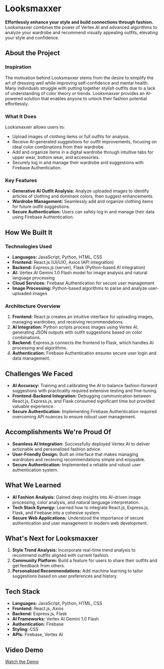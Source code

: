 # Looksmaxxer

**Effortlessly enhance your style and build connections through fashion.**  
Looksmaxxer combines the power of Vertex AI and advanced algorithms to analyze your wardrobe and recommend visually appealing outfits, elevating your style and confidence.

## About the Project

### Inspiration
The motivation behind Looksmaxxer stems from the desire to simplify the art of dressing well while improving self-confidence and mental health. Many individuals struggle with putting together stylish outfits due to a lack of understanding of color theory or trends. Looksmaxxer provides an AI-powered solution that enables anyone to unlock their fashion potential effortlessly.

### What It Does
Looksmaxxer allows users to:
- Upload images of clothing items or full outfits for analysis.
- Receive AI-generated suggestions for outfit improvements, focusing on ideal color combinations from their wardrobe.
- Add and organize items in a digital wardrobe through intuitive tabs for upper wear, bottom wear, and accessories.
- Securely log in and manage their wardrobe and suggestions with Firebase Authentication.

### Key Features
- **Generative AI Outfit Analysis:** Analyze uploaded images to identify articles of clothing and dominant colors, then suggest enhancements.
- **Wardrobe Management:** Seamlessly add and organize clothing items for future outfit suggestions.
- **Secure Authentication:** Users can safely log in and manage their data using Firebase Authentication.

## How We Built It

### Technologies Used
- **Languages:** JavaScript, Python, HTML, CSS
- **Frontend:** React.js (UI/UX), Axios (API integration)
- **Backend:** Express.js (server), Flask (Python-based AI integration)
- **AI:** Vertex AI Gemini 1.0 Flash model for image analysis and natural language processing
- **Cloud Services:** Firebase Authentication for secure user management
- **Image Processing:** Python-based algorithms to parse and analyze user-uploaded images

### Architecture Overview
1. **Frontend:** React.js creates an intuitive interface for uploading images, managing wardrobes, and receiving recommendations.
2. **AI Integration:** Python scripts process images using Vertex AI, generating JSON outputs with outfit suggestions based on color combinations.
3. **Backend:** Express.js connects the frontend to Flask, which handles AI processing and algorithms.
4. **Authentication:** Firebase Authentication ensures secure user login and data management.

## Challenges We Faced
- **AI Accuracy:** Training and calibrating the AI to balance fashion-forward suggestions with practicality required extensive testing and fine-tuning.
- **Frontend-Backend Integration:** Debugging communication between React.js, Express.js, and Flask consumed significant time but provided valuable experience.
- **Secure Authentication:** Implementing Firebase Authentication required overcoming API nuances to ensure robust user management.

## Accomplishments We're Proud Of
- **Seamless AI Integration:** Successfully deployed Vertex AI to deliver actionable and personalized fashion advice.
- **User-Friendly Design:** Built an interface that makes managing wardrobes and receiving recommendations simple and enjoyable.
- **Secure Authentication:** Implemented a reliable and robust user authentication system.

## What We Learned
- **AI Fashion Analysis:** Gained deep insights into AI-driven image processing, color analysis, and natural language interpretation.
- **Tech Stack Synergy:** Learned how to integrate React.js, Express.js, Flask, and Firebase into a cohesive system.
- **Secure Web Applications:** Understood the importance of secure authentication and user management in modern web development.

## What's Next for Looksmaxxer
1. **Style Trend Analysis:** Incorporate real-time trend analysis to recommend outfits aligned with current fashion.
2. **Community Platform:** Build a feature for users to share their outfits and get feedback from others.
3. **Personalized Recommendations:** Add machine learning to tailor suggestions based on user preferences and history.

## Tech Stack
- **Languages:** JavaScript, Python, HTML, CSS
- **Frontend:** React.js, Axios
- **Backend:** Express.js, Flask
- **AI Frameworks:** Vertex AI Gemini 1.0 Flash
- **Authentication:** Firebase
- **Styling:** CSS
- **APIs:** Firebase, Vertex AI

## Video Demo
[Watch the Demo](#)
